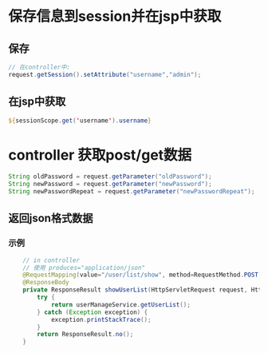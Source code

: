 # 保存信息到session并在jsp中获取

## 保存

```java
// 在controller中:
request.getSession().setAttribute("username","admin");
```

## 在jsp中获取

```jsp
${sessionScope.get('username').username}
```

# controller 获取post/get数据

```java
String oldPassword = request.getParameter("oldPassword");
String newPassword = request.getParameter("newPassword");
String newPasswordRepeat = request.getParameter("newPasswordRepeat");
```

## 返回json格式数据

### 示例

```java
	// in controller
	// 使用 produces="application/json"
	@RequestMapping(value="/user/list/show", method=RequestMethod.POST, produces="application/json")
	@ResponseBody
	private ResponseResult showUserList(HttpServletRequest request, HttpServletResponse response) {
		try {
			return userManageService.getUserList();
		} catch (Exception exception) {
			exception.printStackTrace();
		}
		return ResponseResult.no();
	}
```

